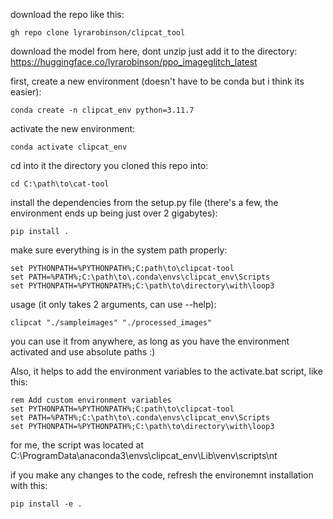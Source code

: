 download the repo like this:
```
gh repo clone lyrarobinson/clipcat_tool
```
download the model from here, dont unzip just add it to the directory:
https://huggingface.co/lyrarobinson/ppo_imageglitch_latest

first, create a new environment (doesn't have to be conda but i think its easier):
```
conda create -n clipcat_env python=3.11.7
```
activate the new environment:
```
conda activate clipcat_env
```
cd into it the directory you cloned this repo into:
```
cd C:\path\to\cat-tool
```
install the dependencies from the setup.py file (there's a few, the environment ends up being just over 2 gigabytes):
```
pip install .
```
make sure everything is in the system path properly:
```
set PYTHONPATH=%PYTHONPATH%;C:path\to\clipcat-tool
set PATH=%PATH%;C:\path\to\.conda\envs\clipcat_env\Scripts
set PYTHONPATH=%PYTHONPATH%;C:\path\to\directory\with\loop3
```

usage (it only takes 2 arguments, can use --help):
```
clipcat "./sampleimages" "./processed_images"
```
you can use it from anywhere, as long as you have the environment activated and use absolute paths :)

Also, it helps to add the environment variables to the activate.bat script, like this:
```
rem Add custom environment variables
set PYTHONPATH=%PYTHONPATH%;C:path\to\clipcat-tool
set PATH=%PATH%;C:\path\to\.conda\envs\clipcat_env\Scripts
set PYTHONPATH=%PYTHONPATH%;C:\path\to\directory\with\loop3
```
for me, the script was located at C:\ProgramData\anaconda3\envs\clipcat_env\Lib\venv\scripts\nt

if you make any changes to the code, refresh the environemnt installation with this:
```
pip install -e .
```
